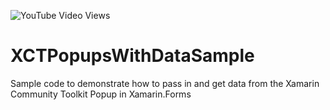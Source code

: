 ![YouTube Video Views](https://img.shields.io/youtube/views/d2SEOj0o5j4?style=social)

# XCTPopupsWithDataSample
Sample code to demonstrate how to pass in and get data from the Xamarin Community Toolkit Popup in Xamarin.Forms
